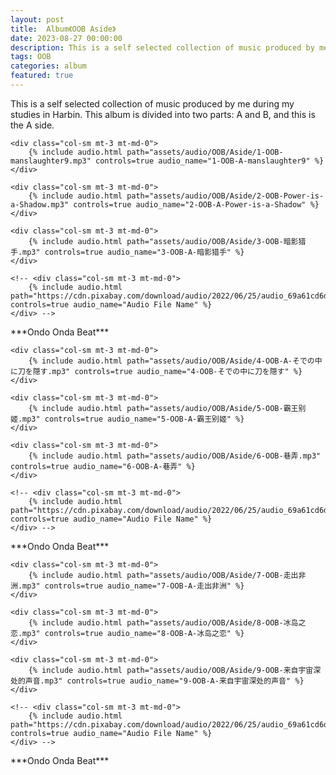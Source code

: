 ```yaml
---
layout: post
title:  Album《OOB Aside》
date: 2023-08-27 00:00:00
description: This is a self selected collection of music produced by me during my studies in Harbin.
tags: OOB
categories: album
featured: true
---
```

This is a self selected collection of music produced by me during my studies in Harbin.
This album is divided into two parts: A and B, and this is the A side.

<div class="row mt-3">

    <div class="col-sm mt-3 mt-md-0">
        {% include audio.html path="assets/audio/OOB/Aside/1-OOB-manslaughter9.mp3" controls=true audio_name="1-OOB-A-manslaughter9" %}
    </div>

    <div class="col-sm mt-3 mt-md-0">
        {% include audio.html path="assets/audio/OOB/Aside/2-OOB-Power-is-a-Shadow.mp3" controls=true audio_name="2-OOB-A-Power-is-a-Shadow" %}
    </div>

    <div class="col-sm mt-3 mt-md-0">
        {% include audio.html path="assets/audio/OOB/Aside/3-OOB-暗影猎手.mp3" controls=true audio_name="3-OOB-A-暗影猎手" %}
    </div>

    <!-- <div class="col-sm mt-3 mt-md-0">
        {% include audio.html path="https://cdn.pixabay.com/download/audio/2022/06/25/audio_69a61cd6d6.mp3" controls=true audio_name="Audio File Name" %}
    </div> -->
</div>
<div class="caption">
    ***Ondo Onda Beat***
</div>

<div class="row mt-3">

    <div class="col-sm mt-3 mt-md-0">
        {% include audio.html path="assets/audio/OOB/Aside/4-OOB-A-そでの中に刀を隠す.mp3" controls=true audio_name="4-OOB-そでの中に刀を隠す" %}
    </div>

    <div class="col-sm mt-3 mt-md-0">
        {% include audio.html path="assets/audio/OOB/Aside/5-OOB-霸王别姬.mp3" controls=true audio_name="5-OOB-A-霸王别姬" %}
    </div>

    <div class="col-sm mt-3 mt-md-0">
        {% include audio.html path="assets/audio/OOB/Aside/6-OOB-巷弄.mp3" controls=true audio_name="6-OOB-A-巷弄" %}
    </div>

    <!-- <div class="col-sm mt-3 mt-md-0">
        {% include audio.html path="https://cdn.pixabay.com/download/audio/2022/06/25/audio_69a61cd6d6.mp3" controls=true audio_name="Audio File Name" %}
    </div> -->
</div>
<div class="caption">
    ***Ondo Onda Beat***
</div>

<div class="row mt-3">

    <div class="col-sm mt-3 mt-md-0">
        {% include audio.html path="assets/audio/OOB/Aside/7-OOB-走出非洲.mp3" controls=true audio_name="7-OOB-A-走出非洲" %}
    </div>

    <div class="col-sm mt-3 mt-md-0">
        {% include audio.html path="assets/audio/OOB/Aside/8-OOB-冰岛之恋.mp3" controls=true audio_name="8-OOB-A-冰岛之恋" %}
    </div>

    <div class="col-sm mt-3 mt-md-0">
        {% include audio.html path="assets/audio/OOB/Aside/9-OOB-来自宇宙深处的声音.mp3" controls=true audio_name="9-OOB-A-来自宇宙深处的声音" %}
    </div>

    <!-- <div class="col-sm mt-3 mt-md-0">
        {% include audio.html path="https://cdn.pixabay.com/download/audio/2022/06/25/audio_69a61cd6d6.mp3" controls=true audio_name="Audio File Name" %}
    </div> -->
</div>
<div class="caption">
    ***Ondo Onda Beat***
</div>
